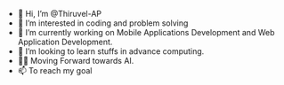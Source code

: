 - 👋 Hi, I’m @Thiruvel-AP
- 👀 I’m interested in coding and problem solving
- 🌱 I’m currently working on Mobile Applications Development and Web Application Development.
- 💞️ I’m looking to learn stuffs in advance computing.
- 🧑‍💻 Moving Forward towards AI.  
- 📫 To reach my goal  

<!---
Thiruvel-AP/Thiruvel-AP is a ✨ special ✨ repository because its `README.md` (this file) appears on your GitHub profile.
You can click the Preview link to take a look at your changes.
--->
